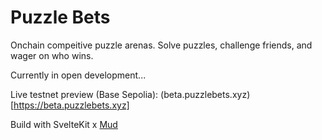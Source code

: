 # Puzzle Bets

Onchain compeitive puzzle arenas. Solve puzzles, challenge friends, and wager on who wins.

Currently in open development...

Live testnet preview (Base Sepolia): (beta.puzzlebets.xyz)[https://beta.puzzlebets.xyz]

Build with SvelteKit x [Mud](mud.dev)
